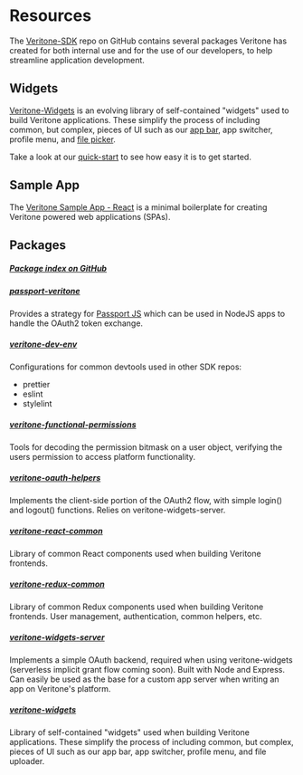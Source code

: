 # Resources

The [Veritone-SDK](https://github.com/veritone/veritone-sdk) repo on GitHub contains several packages Veritone has created for both internal use and for the use of our developers, to help streamline application development.

## Widgets

[Veritone-Widgets](https://github.com/veritone/veritone-sdk/tree/master/packages/veritone-widgets) is an evolving library of self-contained "widgets" used to build Veritone applications. These simplify the process of including common, but complex, pieces of UI such as our [app bar](https://veritone-react-common.now.sh/?knob-Size=75&selectedKind=AppBar&selectedStory=Base&full=0&addons=1&stories=1&panelRight=0&addonPanel=storybooks%2Fstorybook-addon-knobs), app switcher, profile menu, and [file picker](https://veritone-react-common.now.sh/?knob-Size=75&selectedKind=FilePicker&selectedStory=Base&full=0&addons=1&stories=1&panelRight=0&addonPanel=storybooks%2Fstorybook-addon-knobs).

Take a look at our [quick-start](https://github.com/veritone/veritone-sdk/blob/master/packages/veritone-widgets/README.md#quick-start) to see how easy it is to get started.

## Sample App

The [Veritone Sample App - React](https://github.com/veritone/veritone-sample-app-react) is a minimal boilerplate for creating Veritone powered web applications (SPAs).

## Packages

##### [Package index on GitHub](https://github.com/veritone/veritone-sdk/tree/master/packages)

##### [passport-veritone](https://github.com/veritone/veritone-sdk/tree/master/packages/veritone-client-js)

Provides a strategy for [Passport JS](http://www.passportjs.org/) which can be used in NodeJS apps to handle the OAuth2 token exchange.

##### [veritone-dev-env](https://github.com/veritone/veritone-sdk/tree/master/packages/veritone-dev-env)

Configurations for common devtools used in other SDK repos:

* prettier
* eslint
* stylelint

##### [veritone-functional-permissions](https://github.com/veritone/veritone-sdk/tree/master/packages/veritone-functional-permissions)

Tools for decoding the permission bitmask on a user object, verifying the users permission to access platform functionality.

##### [veritone-oauth-helpers](https://github.com/veritone/veritone-sdk/tree/master/packages/veritone-oauth-helpers)

Implements the client-side portion of the OAuth2 flow, with simple login() and logout() functions. Relies on veritone-widgets-server.

##### [veritone-react-common](https://github.com/veritone/veritone-sdk/tree/master/packages/veritone-react-common)

Library of common React components used when building Veritone frontends.

##### [veritone-redux-common](https://github.com/veritone/veritone-sdk/tree/master/packages/veritone-redux-common)

Library of common Redux components used when building Veritone frontends. User management, authentication, common helpers, etc.

##### [veritone-widgets-server](https://github.com/veritone/veritone-sdk/tree/master/packages/veritone-widgets-server)

Implements a simple OAuth backend, required when using veritone-widgets (serverless implicit grant flow coming soon). Built with Node and Express. Can easily be used as the base for a custom app server when writing an app on Veritone's platform.

##### [veritone-widgets](https://github.com/veritone/veritone-sdk/tree/master/packages/veritone-widgets)

Library of self-contained "widgets" used when building Veritone applications. These simplify the process of including common, but complex, pieces of UI such as our app bar, app switcher, profile menu, and file uploader.
